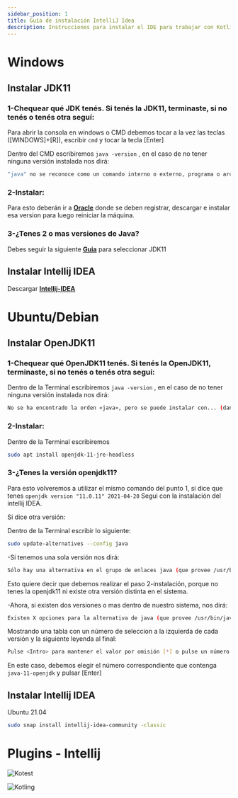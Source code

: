 ```yaml
---
sidebar_position: 1
title: Guía de instalación IntelliJ Idea
description: Instrucciones para instalar el IDE para trabajar con Kotlin
---
```


# <i class="fab fa-windows"></i> Windows 

## Instalar JDK11

### 1-Chequear qué JDK tenés. Si tenés la JDK11, terminaste, si no tenés o tenés otra seguí:
Para abrir la consola en windows o CMD debemos tocar a la vez las teclas ([WINDOWS]+[R]), escribir `cmd` y tocar la tecla [Enter]

Dentro del CMD escribiremos `java -version` , en el caso de no tener ninguna versión instalada nos dirá:
```bash
"java" no se reconoce como un comando interno o externo, programa o archivo por lotes ejecutable
```
### 2-Instalar:

Para esto deberán ir a **[Oracle](https://www.oracle.com/ar/java/technologies/javase-jdk11-downloads.html#license-lightbox)** donde se deben registrar, descargar e instalar esa version para luego reiniciar la máquina.

### 3-¿Tenes 2 o mas versiones de Java?

Debes seguir la siguiente **[Guia](http://programacionamartillazos.blogspot.com/2017/07/windows-como-setear-la-version-de-java.html)** para seleccionar JDK11

## Instalar Intellij IDEA

Descargar **[Intellij-IDEA](https://www.jetbrains.com/es-es/idea/download/download-thanks.html?platform=windows&code=IIC)**



# <i class="fab fa-ubuntu"></i> Ubuntu/Debian  

## Instalar OpenJDK11

### 1-Chequear qué OpenJDK11 tenés. Si tenés la OpenJDK11, terminaste, si no tenés o tenés otra seguí:

Dentro de la Terminal escribiremos `java -version` , en el caso de no tener ninguna versión instalada nos dirá:
```bash
No se ha encontrado la orden «java», pero se puede instalar con... (dando opciones)
```
### 2-Instalar:

Dentro de la Terminal escribiremos 
```bash
sudo apt install openjdk-11-jre-headless
```
### 3-¿Tenes la versión openjdk11?
Para esto volveremos a utilizar el mismo comando del punto 1, si dice que tenes `openjdk version "11.0.11" 2021-04-20` Segui con la instalación del intellij IDEA.

Si dice otra versión:

Dentro de  la Terminal escribir lo siguiente: 
```bash
sudo update-alternatives --config java
```
-Si tenemos una sola versión nos dirá:
```bash
Sólo hay una alternativa en el grupo de enlaces java (que provee /usr/bin/java)...
```
Esto quiere decir que debemos realizar el paso 2-instalación, porque no tenes la openjdk11 ni existe otra versión distinta en el sistema.

-Ahora, si existen dos versiones o mas dentro de nuestro sistema, nos dirá:
```bash
Existen X opciones para la alternativa de java (que provee /usr/bin/java)...
```
Mostrando una tabla con un número de seleccion a la izquierda de cada versión y la siguiente leyenda al final:
```bash
Pulse <Intro> para mantener el valor por omisión [*] o pulse un número de selección:
```
En este caso, debemos elegir el número correspondiente que contenga `java-11-openjdk` y pulsar [Enter] 

## Instalar Intellij IDEA
Ubuntu 21.04
    
```bash
sudo snap install intellij-idea-community -classic
```
# Plugins - Intellij
![Kotest](/img/docs/guia-instalacion-programas/intellij-plugin-kotest.png)

![Kotling](/img/docs/guia-instalacion-programas/intellij-plugin-kotling.png)
